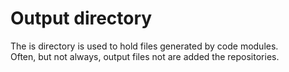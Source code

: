 # Output directory
The is directory is used to hold files generated by code modules.  
Often, but not always, output files not are added the repositories.
